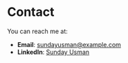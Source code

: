 # Contact

You can reach me at:

- **Email**: [sundayusman@example.com](mailto:sundayusman@example.com)
- **LinkedIn**: [Sunday Usman](https://www.linkedin.com/in/sundayusman/)
